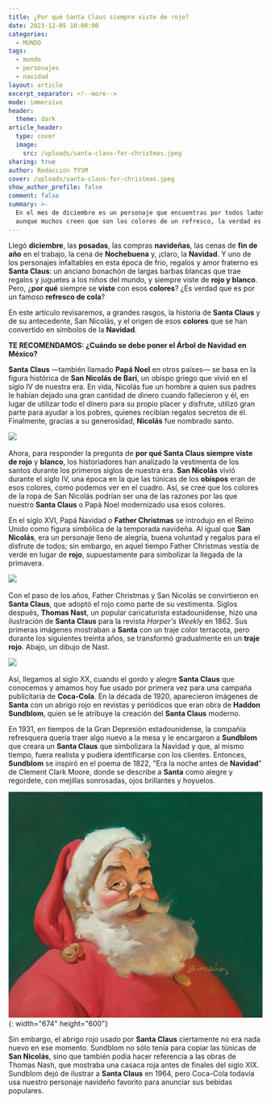 ```yaml
---
title: ¿Por qué Santa Claus siempre viste de rojo?
date: 2023-12-05 10:00:00
categories:
  - MUNDO
tags:
  - mundo
  - personajes
  - navidad
layout: article
excerpt_separator: <!--more-->
mode: immersive
header:
  theme: dark
article_header:
  type: cover
  image:
    src: /uploads/santa-claus-for-christmas.jpeg
sharing: true
author: Redacción TYSM
cover: /uploads/santa-claus-for-christmas.jpeg
show_author_profile: false
comment: false
summary: >-
  En el mes de diciembre es un personaje que encuentras por todos lados, y
  aunque muchos creen que son los colores de un refresco, la verdad es otra…
---
```

Llegó **diciembre**, las **posadas**, las compras **navideñas**, las cenas de **fin de año** en el trabajo, la cena de **Nochebuena** y, ¡claro, la **Navidad**. Y uno de los personajes infaltables en esta época de frío, regalos y amor fraterno es **Santa Claus**: un anciano bonachón de largas barbas blancas que trae regalos y juguetes a los niños del mundo, y siempre viste de **rojo y blanco**. Pero, ¿**por qué** siempre se **viste** con esos **colores**? ¿Es verdad que es por un famoso **refresco de cola**?

En este artículo revisaremos, a grandes rasgos, la historia de **Santa Claus** y de su antecedente, San Nicolás, y el origen de esos **colores** que se han convertido en símbolos de la **Navidad**.

**TE RECOMENDAMOS: ¿Cuándo se debe poner el Árbol de Navidad en México?**

**Santa Claus** —también llamado **Papá Noel** en otros países— se basa en la figura histórica de **San Nicolás de Bari**, un obispo griego que vivió en el siglo IV de nuestra era. En vida, Nicolás fue un hombre a quien sus padres le habían dejado una gran cantidad de dinero cuando fallecieron y él, en lugar de utilizar todo el dinero para su propio placer y disfrute, utilizó gran parte para ayudar a los pobres, quienes recibían regalos secretos de él. Finalmente, gracias a su generosidad, **Nicolás** fue nombrado santo.

![](https://upload.wikimedia.org/wikipedia/commons/d/d9/Jaroslav_%C4%8Cerm%C3%A1k_%281831_-_1878%29_-_Sv._Mikul%C3%A1%C5%A1.jpg)

Ahora, para responder la pregunta de **por qué Santa Claus siempre viste de rojo** y **blanco**, los historiadores han analizado la vestimenta de los santos durante los primeros siglos de nuestra era. **San Nicolás** vivió durante el siglo IV, una época en la que las túnicas de los **obispos** eran de esos colores, como podemos ver en el cuadro. Así, se cree que los colores de la ropa de San Nicolás podrían ser una de las razones por las que nuestro **Santa Claus** o Papá Noel modernizado usa esos colores.

En el siglo XVI, Papá Navidad o **Father Christmas** se introdujo en el Reino Unido como figura simbólica de la temporada navideña. Al igual que **San Nicolás**, era un personaje lleno de alegría, buena voluntad y regalos para el disfrute de todos; sin embargo, en aquel tiempo Father Christmas vestía de verde en lugar de **rojo**, supuestamente para simbolizar la llegada de la primavera.

![](https://upload.wikimedia.org/wikipedia/commons/thumb/c/c5/Christmas_postcard_with_Santa_Claus_wearing_green_robes%2C_carrying_full_sack%2C_with_%22Christmas_Greetings.%22.jpg/650px-Christmas_postcard_with_Santa_Claus_wearing_green_robes%2C_carrying_full_sack%2C_with_%22Christmas_Greetings.%22.jpg)

Con el paso de los años, Father Christmas y San Nicolás se convirtieron en **Santa Claus**, que adoptó el rojo como parte de su vestimenta. Siglos después, **Thomas Nast**, un popular caricaturista estadounidense, hizo una ilustración de **Santa Claus** para la revista *Harper's Weekly* en 1862. Sus primeras imágenes mostraban a **Santa** con un traje color terracota, pero durante los siguientes treinta años, se transformó gradualmente en un **traje rojo**. Abajo, un dibujo de Nast.

![](https://upload.wikimedia.org/wikipedia/commons/thumb/b/b9/Merry_Old_Santa_Claus_by_Thomas_Nast.jpg/616px-Merry_Old_Santa_Claus_by_Thomas_Nast.jpg)

Así, llegamos al siglo XX, cuando el gordo y alegre **Santa Claus** que conocemos y amamos hoy fue usado por primera vez para una campaña publicitaria de **Coca-Cola**. En la década de 1920, aparecieron imágenes de **Santa** con un abrigo rojo en revistas y periódicos que eran obra de **Haddon Sundblom**, quien se le atribuye la creación del **Santa Claus** moderno.

En 1931, en tiempos de la Gran Depresión estadounidense, la compañía refresquera quería traer algo nuevo a la mesa y le encargaron a **Sundblom** que creara un **Santa Claus** que simbolizara la Navidad y que, al mismo tiempo, fuera realista y pudiera identificarse con los clientes. Entonces, **Sundblom** se inspiró en el poema de 1822, "Era la noche antes de **Navidad**" de Clement Clark Moore, donde se describe a **Santa** como alegre y regordete, con mejillas sonrosadas, ojos brillantes y hoyuelos.

![](/uploads/sundblom-santa.jpeg){: width="674" height="600"}

Sin embargo, el abrigo rojo usado por **Santa Claus** ciertamente no era nada nuevo en ese momento. Sundblom no sólo tenía para copiar las túnicas de **San Nicolás**, sino que también podía hacer referencia a las obras de Thomas Nash, que mostraba una casaca roja antes de finales del siglo XIX. Sundblom dejó de ilustrar a **Santa Claus** en 1964, pero Coca-Cola todavía usa nuestro personaje navideño favorito para anunciar sus bebidas populares.